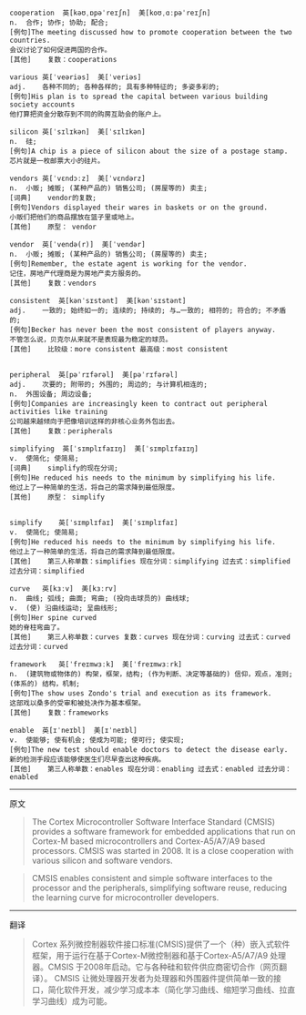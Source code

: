 ```
cooperation  英[kəʊˌɒpəˈreɪʃn]  美[koʊˌɑːpəˈreɪʃn]
n.	合作; 协作; 协助; 配合;
[例句]The meeting discussed how to promote cooperation between the two countries.
会议讨论了如何促进两国的合作。
[其他]	复数：cooperations

various	英[ˈveəriəs]  美[ˈveriəs]
adj.	各种不同的; 各种各样的; 具有多种特征的; 多姿多彩的;
[例句]His plan is to spread the capital between various building society accounts
他打算把资金分散存到不同的购房互助会的账户上。

silicon	英[ˈsɪlɪkən]  美[ˈsɪlɪkən]
n.	硅;
[例句]A chip is a piece of silicon about the size of a postage stamp.
芯片就是一枚邮票大小的硅片。

vendors	英[ˈvɛndɔːz]  美[ˈvɛndərz]
n.	小贩; 摊贩; (某种产品的) 销售公司; (房屋等的) 卖主;
[词典]	vendor的复数;
[例句]Vendors displayed their wares in baskets or on the ground.
小贩们把他们的商品摆放在篮子里或地上。
[其他]	原型： vendor

vendor	英[ˈvendə(r)]  美[ˈvendər]
n.	小贩; 摊贩; (某种产品的) 销售公司; (房屋等的) 卖主;
[例句]Remember, the estate agent is working for the vendor.
记住，房地产代理商是为房地产卖方服务的。
[其他]	复数：vendors

consistent	英[kənˈsɪstənt]  美[kənˈsɪstənt]
adj.	一致的; 始终如一的; 连续的; 持续的; 与…一致的; 相符的; 符合的; 不矛盾的;
[例句]Becker has never been the most consistent of players anyway.
不管怎么说，贝克尔从来就不是表现最为稳定的球员。
[其他]	比较级：more consistent 最高级：most consistent


peripheral	英[pəˈrɪfərəl]  美[pəˈrɪfərəl]
adj.	次要的; 附带的; 外围的; 周边的; 与计算机相连的;
n.	外围设备; 周边设备;
[例句]Companies are increasingly keen to contract out peripheral activities like training
公司越来越倾向于把像培训这样的非核心业务外包出去。
[其他]	复数：peripherals

simplifying  英[ˈsɪmplɪfaɪɪŋ]  美[ˈsɪmplɪfaɪɪŋ]
v.	使简化; 使简易;
[词典]	simplify的现在分词;
[例句]He reduced his needs to the minimum by simplifying his life.
他过上了一种简单的生活，将自己的需求降到最低限度。
[其他]	原型： simplify


simplify	英[ˈsɪmplɪfaɪ]  美[ˈsɪmplɪfaɪ]
v.	使简化; 使简易;
[例句]He reduced his needs to the minimum by simplifying his life.
他过上了一种简单的生活，将自己的需求降到最低限度。
[其他]	第三人称单数：simplifies 现在分词：simplifying 过去式：simplified 过去分词：simplified

curve	英[kɜːv]  美[kɜːrv]
n.	曲线; 弧线; 曲面; 弯曲; (投向击球员的) 曲线球;
v.	(使) 沿曲线运动; 呈曲线形;
[例句]Her spine curved
她的脊柱弯曲了。
[其他]	第三人称单数：curves 复数：curves 现在分词：curving 过去式：curved 过去分词：curved

framework	英[ˈfreɪmwɜːk]  美[ˈfreɪmwɜːrk]
n.	(建筑物或物体的) 构架，框架，结构; (作为判断、决定等基础的) 信仰，观点，准则; (体系的) 结构，机制;
[例句]The show uses Zondo's trial and execution as its framework.
这部戏以桑多的受审和被处决作为基本框架。
[其他]	复数：frameworks

enable	英[ɪˈneɪbl]  美[ɪˈneɪbl]
v.	使能够; 使有机会; 使成为可能; 使可行; 使实现;
[例句]The new test should enable doctors to detect the disease early.
新的检测手段应该能够使医生们尽早查出这种疾病。
[其他]	第三人称单数：enables 现在分词：enabling 过去式：enabled 过去分词：enabled

```
----------------------------------------------------------

原文
> The Cortex Microcontroller Software Interface Standard (CMSIS) provides a software framework for embedded applications that run on Cortex-M based microcontrollers and Cortex-A5/A7/A9 based processors. CMSIS was started in 2008. It is a close cooperation with various silicon and software vendors.

> CMSIS enables consistent and simple software interfaces to the processor and the peripherals, simplifying software reuse, reducing the learning curve for microcontroller developers.


----------------------------------------------------------

翻译
> Cortex 系列微控制器软件接口标准(CMSIS)提供了一个（种）嵌入式软件框架，用于运行在基于Cortex-M微控制器和基于Cortex-A5/A7/A9 处理器。CMSIS 于2008年启动。它与各种硅和软件供应商密切合作（网页翻译）。
CMSIS 让微处理器开发者为处理器和外围器件提供简单一致的接口，简化软件开发，减少学习成本本（简化学习曲线、缩短学习曲线、拉直学习曲线）成为可能。

